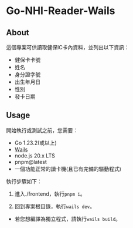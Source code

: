 # Go-NHI-Reader-Wails

## About

這個專案可供讀取健保IC卡內資料，並列出以下資訊：

- 健保卡卡號
- 姓名
- 身分證字號
- 出生年月日
- 性別
- 發卡日期


## Usage

開始執行或測試之前，您需要：
- Go 1.23.2(或以上)
- [Wails](https://wails.io/)
- node.js 20.x LTS
- pnpm@latest
- 一個功能正常的讀卡機(且已有完備的驅動程式)

執行步驟如下：

1. 進入./frontend，執行`pnpm i`。

2. 回到專案根目錄，執行`wails dev`。

- 若您想編譯為獨立程式，請執行`wails build`。